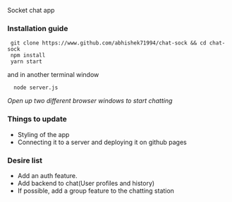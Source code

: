 Socket chat app

### Installation guide
```
 git clone https://www.github.com/abhishek71994/chat-sock && cd chat-sock
 npm install
 yarn start
```
and in another terminal window

```
  node server.js
```

*Open up two different browser windows to start chatting*

### Things to update
* Styling of the app
* Connecting it to a server and deploying it on github pages

### Desire list
* Add an auth feature.
* Add backend to chat(User profiles and history)
* If possible, add a group feature to the chatting station